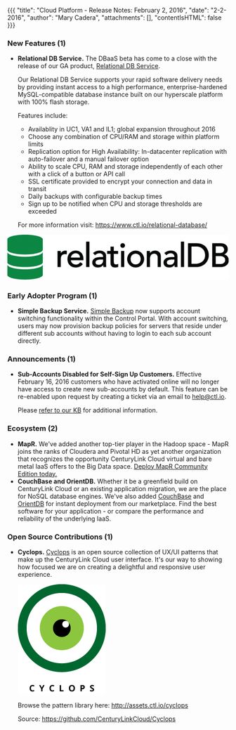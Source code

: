 {{{
"title": "Cloud Platform - Release Notes: February 2, 2016",
"date": "2-2-2016",
"author": "Mary Cadera",
"attachments": [],
"contentIsHTML": false
}}}

### New Features (1)

* __Relational DB Service.__ The DBaaS beta has come to a close with the release of our GA product, [Relational DB Service](https://www.ctl.io/relational-database/).  

	Our Relational DB Service supports your rapid software delivery needs by providing instant access to a high performance, enterprise-hardened MySQL-compatible database instance built on our hyperscale platform with 100% flash storage.  

	Features include:

	- Availablity in UC1, VA1 and IL1; global expansion throughout 2016
	- Choose any combination of CPU/RAM and storage within platform limits
	- Replication option for High Availability: In-datacenter replication with auto-failover and a manual failover option
	- Ability to scale CPU, RAM and storage independently of each other with a click of a button or API call
	- SSL certificate provided to encrypt your connection and data in transit
	- Daily backups with configurable backup times
	- Sign up to be notified when CPU and storage thresholds are exceeded

	For more information visit: https://www.ctl.io/relational-database/

![Relational DB Logo](../../images/2016-02-02-relational_db_logo.png)

### Early Adopter Program (1)

* __Simple Backup Service.__ [Simple Backup](https://www.ctl.io/simple-backup-service/) now supports account switching functionality within the Control Portal. With account switching, users may now provision backup policies for servers that reside under different sub accounts without having to login to each sub account directly.


### Announcements (1)

* __Sub-Accounts Disabled for Self-Sign Up Customers.__ Effective February 16, 2016 customers who have activated online will no longer have access to create new sub-accounts by default. This feature can be re-enabled upon request by creating a ticket via an email to help@ctl.io.

	Please [refer to our KB](https://www.ctl.io/knowledge-base/accounts-&-users/subaccounts-web-signup/) for additional information.

### Ecosystem (2)

* __MapR.__ We've added another top-tier player in the Hadoop space - MapR joins the ranks of Cloudera and Pivotal HD as yet another organization that recognizes the opportunity CenturyLink Cloud virtual and bare metal IaaS offers to the Big Data space.  [Deploy MapR Community Edition today.](https://www.ctl.io/knowledge-base/ecosystem-partners/marketplace-guides/getting-started-with-mapr-blueprint/)
* __CouchBase and OrientDB.__ Whether it be a greenfield build on CenturyLink Cloud or an existing application migration, we are the place for NoSQL database engines.  We've also added  [CouchBase](https://www.ctl.io/knowledge-base/ecosystem-partners/marketplace-guides/getting-started-with-couchbase/) and [OrientDB](https://www.ctl.io/knowledge-base/ecosystem-partners/marketplace-guides/getting-started-with-orientdb/#audience) for instant deployment from our marketplace.  Find the best software for your application - or compare the performance and reliability of the underlying IaaS.


### Open Source Contributions (1)

* __Cyclops.__ [Cyclops](https://github.com/CenturyLinkCloud/Cyclops) is an open source collection of UX/UI patterns that make up the CenturyLink Cloud user interface. It's our way to showing how focused we are on creating a delightful and responsive user experience.

	![Cyclops Logo](../../images/2016-02-02-cyclops_logo.png)

	Browse the pattern library here: http://assets.ctl.io/cyclops

	Source: https://github.com/CenturyLinkCloud/Cyclops

